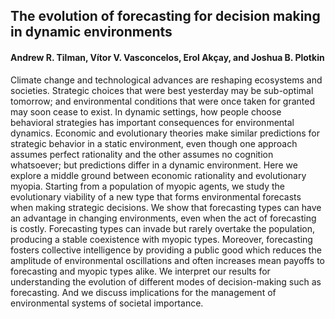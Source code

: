 ## The evolution of forecasting for decision making in dynamic environments
#### Andrew R. Tilman, Vítor V. Vasconcelos, Erol Akçay, and Joshua B. Plotkin

Climate change and technological advances are reshaping ecosystems and societies. Strategic choices that were best
yesterday may be sub-optimal tomorrow; and environmental conditions that were once taken for granted may soon
cease to exist. In dynamic settings, how people choose behavioral strategies has important consequences for environmental
dynamics. Economic and evolutionary theories make similar predictions for strategic behavior in a static
environment, even though one approach assumes perfect rationality and the other assumes no cognition whatsoever;
but predictions differ in a dynamic environment. Here we explore a middle ground between economic rationality and
evolutionary myopia. Starting from a population of myopic agents, we study the evolutionary viability of a new type
that forms environmental forecasts when making strategic decisions. We show that forecasting types can have an
advantage in changing environments, even when the act of forecasting is costly. Forecasting types can invade but rarely
overtake the population, producing a stable coexistence with myopic types. Moreover, forecasting fosters collective
intelligence by providing a public good which reduces the amplitude of environmental oscillations and often increases
mean payoffs to forecasting and myopic types alike. We interpret our results for understanding the evolution of
different modes of decision-making such as forecasting. And we discuss implications for the management of environmental
systems of societal importance.
